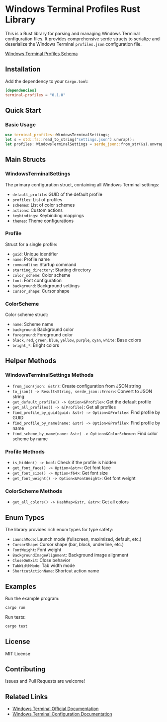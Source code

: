 # Windows Terminal Profiles Rust Library

This is a Rust library for parsing and managing Windows Terminal configuration files. It provides comprehensive serde structs to serialize and deserialize the Windows Terminal `profiles.json` configuration file.

[Windows Terminal Profiles Schema](https://aka.ms/terminal-profiles-schema)

## Installation

Add the dependency to your `Cargo.toml`:

```toml
[dependencies]
terminal-profiles = "0.1.0"
```

## Quick Start

### Basic Usage

```rust
use terminal_profiles::WindowsTerminalSettings;
let s = std::fs::read_to_string("settings.json").unwrap();
let profiles: WindowsTerminalSettings = serde_json::from_str(&s).unwrap();
```

## Main Structs

### WindowsTerminalSettings

The primary configuration struct, containing all Windows Terminal settings:

- `default_profile`: GUID of the default profile
- `profiles`: List of profiles
- `schemes`: List of color schemes
- `actions`: Custom actions
- `keybindings`: Keybinding mappings
- `themes`: Theme configurations

### Profile

Struct for a single profile:

- `guid`: Unique identifier
- `name`: Profile name
- `commandline`: Startup command
- `starting_directory`: Starting directory
- `color_scheme`: Color scheme
- `font`: Font configuration
- `background`: Background settings
- `cursor_shape`: Cursor shape

### ColorScheme

Color scheme struct:

- `name`: Scheme name
- `background`: Background color
- `foreground`: Foreground color
- `black`, `red`, `green`, `blue`, `yellow`, `purple`, `cyan`, `white`: Base colors
- `bright_*`: Bright colors

## Helper Methods

### WindowsTerminalSettings Methods

- `from_json(json: &str)`: Create configuration from JSON string
- `to_json() -> Result<String, serde_json::Error>`: Convert to JSON string
- `get_default_profile() -> Option<&Profile>`: Get the default profile
- `get_all_profiles() -> &[Profile]`: Get all profiles
- `find_profile_by_guid(guid: &str) -> Option<&Profile>`: Find profile by GUID
- `find_profile_by_name(name: &str) -> Option<&Profile>`: Find profile by name
- `find_scheme_by_name(name: &str) -> Option<&ColorScheme>`: Find color scheme by name

### Profile Methods

- `is_hidden() -> bool`: Check if the profile is hidden
- `get_font_face() -> Option<&str>`: Get font face
- `get_font_size() -> Option<f64>`: Get font size
- `get_font_weight() -> Option<&FontWeight>`: Get font weight

### ColorScheme Methods

- `get_all_colors() -> HashMap<&str, &str>`: Get all colors

## Enum Types

The library provides rich enum types for type safety:

- `LaunchMode`: Launch mode (fullscreen, maximized, default, etc.)
- `CursorShape`: Cursor shape (bar, block, underline, etc.)
- `FontWeight`: Font weight
- `BackgroundImageAlignment`: Background image alignment
- `CloseOnExit`: Close behavior
- `TabWidthMode`: Tab width mode
- `ShortcutActionName`: Shortcut action name

## Examples

Run the example program:

```bash
cargo run
```

Run tests:

```bash
cargo test
```

## License

MIT License

## Contributing

Issues and Pull Requests are welcome!

## Related Links

- [Windows Terminal Official Documentation](https://docs.microsoft.com/en-us/windows/terminal/)
- [Windows Terminal Configuration Documentation](https://docs.microsoft.com/en-us/windows/terminal/customize-settings/overview)